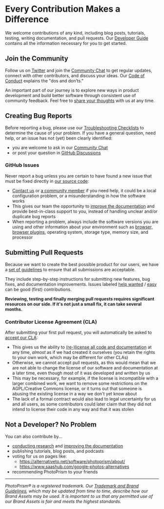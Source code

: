 # Every Contribution Makes a Difference

We welcome contributions of any kind, including blog posts, tutorials, testing, writing documentation, and pull requests. Our [Developer Guide](https://docs.photoprism.app/developer-guide/) contains all the information necessary for you to get started.

## Join the Community ##

Follow us on [Twitter](https://twitter.com/photoprism_app) and join the [Community Chat](https://gitter.im/browseyourlife/community)
to get regular updates, connect with other contributors, and discuss your ideas.
Our [Code of Conduct](CODE_OF_CONDUCT.md) explains the "dos and don’ts."

An important part of our journey is to explore new ways in product development and build better software through consistent use of community feedback. Feel free to [share your thoughts](https://photoprism.app/contact) with us at any time.

## Creating Bug Reports ##

Before reporting a bug, please use our [Troubleshooting Checklists](https://docs.photoprism.app/getting-started/troubleshooting/)
to determine the cause of your problem. If you have a general question, need help, or an issue has not
(yet) been clearly identified:

- you are welcome to ask in our [Community Chat](https://gitter.im/browseyourlife/community)
- or post your question in [GitHub Discussions](https://github.com/photoprism/photoprism/discussions)

### GitHub Issues ###

Never report a bug unless you are certain to have found a new issue that must be fixed directly in [our source code](https://github.com/photoprism/photoprism):

- [Contact us](https://photoprism.app/contact) or [a community member](https://github.com/photoprism/photoprism/discussions) if you need help, it could be a local configuration problem, or a misunderstanding in how the software works
- This gives our team the opportunity to [improve the documentation](https://docs.photoprism.app/getting-started/troubleshooting/) and provide best-in-class support to you, instead of handling unclear and/or duplicate bug reports
- When reporting a problem, always include the software versions you are using and other information about your environment such as [browser, browser plugins](https://docs.photoprism.app/getting-started/troubleshooting/browsers/), operating system, storage type, memory size, and processor

## Submitting Pull Requests ##

Because we want to create the best possible product for our users, we have a [set of guidelines](https://docs.photoprism.app/developer-guide/pull-requests) to ensure that all submissions are acceptable.

They include step-by-step instructions for submitting new features,
bug fixes, and documentation improvements.
Issues labeled [help wanted](https://github.com/photoprism/photoprism/labels/help%20wanted) /
[easy](https://github.com/photoprism/photoprism/labels/easy) can be good (first) contributions.

**Reviewing, testing and finally merging pull requests requires significant resources
on our side. If it's not just a small fix, it can take several months.**

### Contributor License Agreement (CLA) ###

After submitting your first pull request, you will automatically be asked to [accept our CLA](https://cla-assistant.io/photoprism/photoprism):
- This gives us the ability to [(re-)license all code and documentation](https://en.wikipedia.org/wiki/Software_relicensing) at any time, *almost* as if we had created it ourselves (you retain the rights to your own work, which may be different for other CLAs)
- Otherwise, we cannot accept pull requests, as this would mean that we are not able to change the license of our software and documentation at a later time, even though most of it was developed and written by us
- This may be necessary, for example, if the license is incompatible with a larger combined work, we want to remove some restrictions on the AGPL/Creative Commons license, or it turns out that someone is abusing the existing license in a way we don't yet know about
- The lack of a formal contract would also lead to legal uncertainty for us and all users, as some contributors could later claim that they did not intend to license their code in any way and that it was stolen

## Not a Developer? No Problem ##

You can also contribute by...

* [conducting research](https://github.com/photoprism/photoprism/issues?q=is%3Aopen+is%3Aissue+label%3Aresearch) and [improving the documentation](https://github.com/photoprism/photoprism/issues?q=is%3Aopen+is%3Aissue+label%3Adocs)
* publishing tutorials, blog posts, and podcasts
* voting for us on pages like:
   * https://alternativeto.net/software/photoprism/about/
   * https://www.saashub.com/google-photos-alternatives
* recommending PhotoPrism to your friends

----

*PhotoPrism® is a registered trademark. Our [Trademark and Brand Guidelines](https://photoprism.app/trademark), which may be updated from time to time, describe how our Brand Assets may be used. It is important to us that any permitted use of our Brand Assets is fair and meets the highest standards.*
